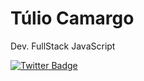 # Túlio Camargo

Dev. FullStack JavaScript


[![Twitter Badge](https://img.shields.io/badge/-@dieegosf-00acee?style=flat-square&labelColor=00acee&logo=twitter&logoColor=white&link=https://twitter.com/CAzTuliao)](https://twitter.com/CAzTuliao) 

<!--
**TulioCaz/TulioCaz** is a ✨ _special_ ✨ repository because its `README.md` (this file) appears on your GitHub profile.

Here are some ideas to get you started:

- 🔭 I’m currently working on ...
- 🌱 I’m currently learning ...
- 👯 I’m looking to collaborate on ...
- 🤔 I’m looking for help with ...
- 💬 Ask me about ...
- 📫 How to reach me: ...
- 😄 Pronouns: ...
- ⚡ Fun fact: ...
-->

